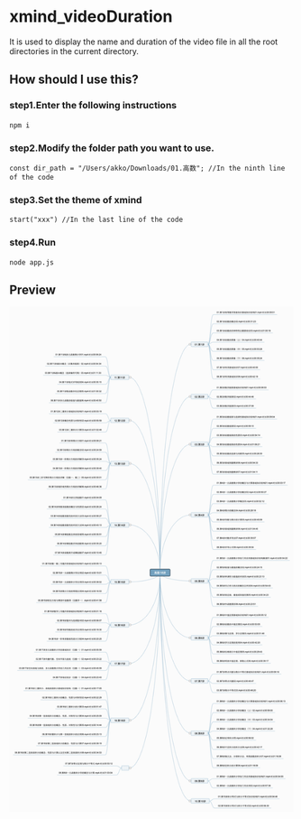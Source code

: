 # xmind_videoDuration
It is used to display the name and duration of the video file in all the root directories in the current directory.
## How should I use this?
### step1.Enter the following instructions
```
npm i
```
### step2.Modify the folder path you want to use.
```
const dir_path = "/Users/akko/Downloads/01.高数"; //In the ninth line of the code
```
### step3.Set the theme of xmind
```
start("xxx") //In the last line of the code
```
### step4.Run
```
node app.js
```
## Preview
![avatar](./output.png)
